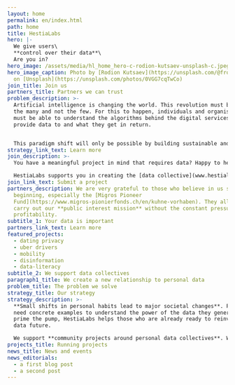 ```yaml
---
layout: home
permalink: en/index.html
path: home
title: HestiaLabs
hero: |-
  We give users\
  **control over their data**\
  Are you in?
hero_image: /assets/media/hl_home_hero-c-rodion-kutsaev-unsplash-c.jpeg
hero_image_caption: Photo by [Rodion Kutsaev](https://unsplash.com/@frostroomhead)
  on [Unsplash](https://unsplash.com/photos/0VGG7cqTwCo)
join_title: Join us
partners_title: Partners we can trust
problem_description: >-
  Artificial intelligence is changing the world. This revolution must benefit
  the many and not the few. For this to happen, individuals and organisations
  must be able to understand the algorithms behind the digital services they
  provide data to and what they get in return.


  This paradigm shift will only be possible by building sustainable and trusted bridges between the people willing to share their data for a specific purpose and those with the know-how to achieve these goals. This led us to the creation of what we call “[data collectives](www.hestialabs.org/projects/)”.
strategy_link_text: Learn more
join_description: >-
  You have a meaningful project in mind that requires data? Happy to help!

  HestiaLabs supports you in creating the [data collective](www.hestialabs.org/projects/) and the community of people willing to share their data for your project (the data sharers). **For free!**
join_link_text: Submit a project
partners_description: We are very grateful to those who believe in us since the
  beginning, especially the [Migros Pioneer
  Fund](https://www.migros-pionierfonds.ch/en/kuhne-vorhaben). They allow us to
  carry out our **public interest mission** without the constant pressure of
  profitability.
subtitle_1: Your data is important
partners_link_text: Learn more
featured_projects:
  - dating privacy
  - uber drivers
  - mobility
  - disinformation
  - data-literacy
subtitle_2: We support data collectives
paragraph1_title: We create a new relationship to personal data
problem_title: The problem we solve
strategy_title: Our strategy
strategy_description: >-
  **Small shifts in personal habits lead to major societal changes**. People
  need concrete examples to understand the power of the data they generate. To
  prime the pump, HestiaLabs helps those who are already ready to reinvent our
  data future.

  We support **community projects around personal data collectives**. We put our **skills** (technical, legal, advocacy) and **networks** at their disposal.
projects_title: Running projects
news_title: News and events
news_editorials:
  - a first blog post
  - a second post
---
```

